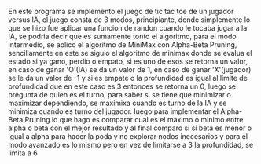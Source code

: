 En este programa se implemento el juego de tic tac toe de un jugador versus IA, el juego consta de 3 modos, principiante, donde simplemente lo que se hizo fue aplicar una funcion de randon cuando le tocaba jugar a la IA, se podria decir que es sumamente tonto el algoritmo, para el modo intermedio, se aplico el algoritmo de MiniMax con Alpha-Beta Pruning, sencillamente en este se siguio el algoritmo de minimax donde se evalua el estado si ya gano, perdio o empato, si es uno de esos se retorna un valor, en caso de ganar 'O'(IA) se da un valor de 1, en caso de ganar 'X'(jugador) se le da un valor de -1 y si es empate o la profundidad es igual al limite de profundidad que en este caso es 3 entonces se retorna un 0, luego se pregunta de quien es el turno, para saber si se tiene que minimizar o maximizar dependiendo, se maximixa cuando es turno de la IA y se minimiza cuando es turno del jugador. luego para implementar el Alpha-Beta Pruning lo que hago es comparar cual es el maximo o minimo entre alpha o beta con el mejor resultado y al final comparo si si beta es menor o igual a alpha para hacer la poda y no explorar nodos inecesarios y para el modo avanzado es lo mismo pero en vez de limitarse a 3 la profundidad, se limita a 6

